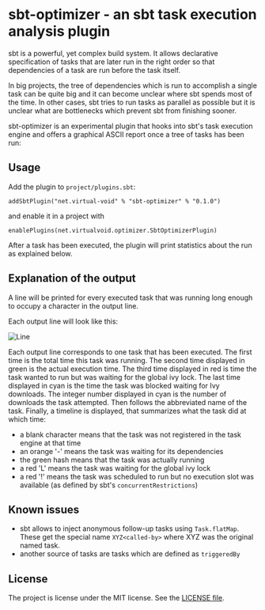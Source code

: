 # sbt-optimizer - an sbt task execution analysis plugin

sbt is a powerful, yet complex build system. It allows declarative specification of tasks that
are later run in the right order so that dependencies of a task are run before the task itself.

In big projects, the tree of dependencies which is run to accomplish a single task can be quite
big and it can become unclear where sbt spends most of the time. In other cases, sbt tries to
run tasks as parallel as possible but it is unclear what are bottlenecks which prevent sbt from
finishing sooner.

sbt-optimizer is an experimental plugin that hooks into sbt's task execution engine and offers a graphical
ASCII report once a tree of tasks has been run:

## Usage

Add the plugin to `project/plugins.sbt`:

```
addSbtPlugin("net.virtual-void" % "sbt-optimizer" % "0.1.0")
```

and enable it in a project with

```
enablePlugins(net.virtualvoid.optimizer.SbtOptimizerPlugin)
```

After a task has been executed, the plugin will print statistics about the run as explained below.

## Explanation of the output

A line will be printed for every executed task that was running long enough to occupy a character
in the output line.

Each output line will look like this:

![Line](https://raw.githubusercontent.com/jrudolph/sbt-optimizer/master/docs/example-line.png)

Each output line corresponds to one task that has been executed. The first time is the total time this
task was running. The second time displayed in green is the actual execution time. The third time displayed in
red is time the task wanted to run but was waiting for the global ivy lock. The last time displayed in cyan
is the time the task was blocked waiting for Ivy downloads. The integer number displayed in cyan is the number
of downloads the task attempted. Then follows the abbreviated name of the task. Finally, a timeline is
displayed, that summarizes what the task did at which time:
 * a blank character means that the task was not registered in the task engine at that time
 * an orange '-' means the task was waiting for its dependencies
 * the green hash means that the task was actually running
 * a red 'L' means the task was waiting for the global ivy lock
 * a red '!' means the task was scheduled to run but no execution slot was available (as defined by sbt's `concurrentRestrictions`)

## Known issues

 * sbt allows to inject anonymous follow-up tasks using `Task.flatMap`. These get the special name
 `XYZ<called-by>` where XYZ was the original named task.
 * another source of tasks are tasks which are defined as `triggeredBy`

## License

The project is license under the MIT license. See the [LICENSE file](https://raw.githubusercontent.com/jrudolph/sbt-optimizer/master/LICENSE).
